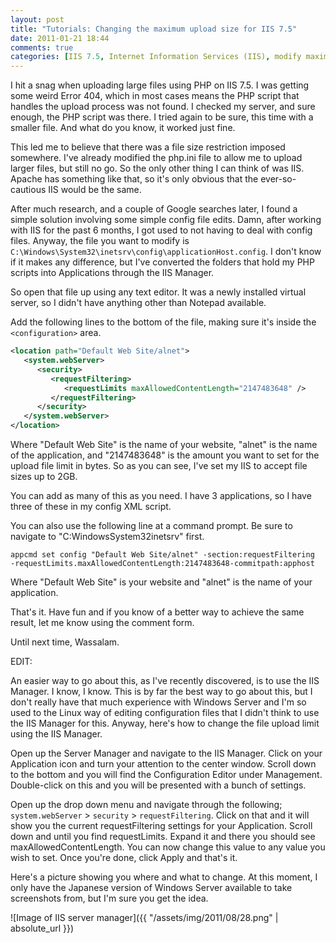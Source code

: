 ```yaml
---
layout: post
title: "Tutorials: Changing the maximum upload size for IIS 7.5"
date: 2011-01-21 18:44
comments: true
categories: [IIS 7.5, Internet Information Services (IIS), modify maximum upload size, Tutorials, Windows Server, windows server]
---
```

I hit a snag when uploading large files using PHP on IIS 7.5. I was getting some weird Error 404, which in most cases means the PHP script that handles the upload process was not found. I checked my server, and sure enough, the PHP script was there. I tried again to be sure, this time with a smaller file. And what do you know, it worked just fine.

This led me to believe that there was a file size restriction imposed somewhere. I've already modified the php.ini file to allow me to upload larger files, but still no go. So the only other thing I can think of was IIS. Apache has something like that, so it's only obvious that the ever-so-cautious IIS would be the same.

After much research, and a couple of Google searches later, I found a simple solution involving some simple config file edits. Damn, after working with IIS for the past 6 months, I got used to not having to deal with config files. Anyway, the file you want to modify is `C:\Windows\System32\inetsrv\config\applicationHost.config`. I don't know if it makes any difference, but I've converted the folders that hold my PHP scripts into Applications through the IIS Manager.

So open that file up using any text editor. It was a newly installed virtual server, so I didn't have anything other than Notepad available.

<!--more-->

Add the following lines to the bottom of the file, making sure it's inside the `<configuration>` area.

```xml
<location path="Default Web Site/alnet">
   <system.webServer>
      <security>
         <requestFiltering>
            <requestLimits maxAllowedContentLength="2147483648" />
         </requestFiltering>
      </security>
   </system.webServer>
</location>
```

Where "Default Web Site" is the name of your website, "alnet" is the name of the application, and "2147483648" is the amount you want to set for the upload file limit in bytes. So as you can see, I've set my IIS to accept file sizes up to 2GB.

You can add as many of this as you need. I have 3 applications, so I have three of these in my config XML script.

You can also use the following line at a command prompt. Be sure to navigate to "C:WindowsSystem32inetsrv" first.

```shell
appcmd set config "Default Web Site/alnet" -section:requestFiltering
-requestLimits.maxAllowedContentLength:2147483648-commitpath:apphost
```

Where "Default Web Site" is your website and "alnet" is the name of your application.

That's it. Have fun and if you know of a better way to achieve the same result, let me know using the comment form.

Until next time, Wassalam.

EDIT:

An easier way to go about this, as I've recently discovered, is to use the IIS Manager. I know, I know. This is by far the best way to go about this, but I don't really have that much experience with Windows Server and I'm so used to the Linux way of editing configuration files that I didn't think to use the IIS Manager for this. Anyway, here's how to change the file upload limit using the IIS Manager.

Open up the Server Manager and navigate to the IIS Manager. Click on your Application icon and turn your attention to the center window. Scroll down to the bottom and you will find the Configuration Editor under Management. Double-click on this and you will be presented with a bunch of settings.

Open up the drop down menu and navigate through the following; `system.webServer` > `security` > `requestFiltering`. Click on that and it will show you the current requestFiltering settings for your Application. Scroll down and until you find requestLimits. Expand it and there you should see maxAllowedContentLength. You can now change this value to any value you wish to set. Once you're done, click Apply and that's it.

Here's a picture showing you where and what to change. At this moment, I only have the Japanese version of Windows Server available to take screenshots from, but I'm sure you get the idea.

![Image of IIS server manager]({{ "/assets/img/2011/08/28.png" | absolute_url }})
